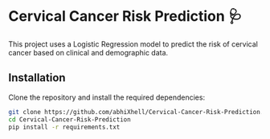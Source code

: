 # Cervical Cancer Risk Prediction 🩺

This project uses a Logistic Regression model to predict the risk of cervical cancer based on clinical and demographic data.

## Installation

Clone the repository and install the required dependencies:

```bash
git clone https://github.com/abhiXhell/Cervical-Cancer-Risk-Prediction.git
cd Cervical-Cancer-Risk-Prediction
pip install -r requirements.txt
